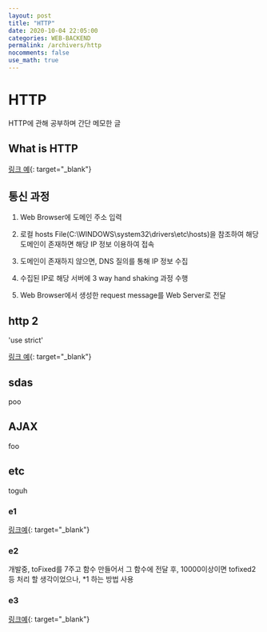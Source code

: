 ```yaml
---
layout: post
title: "HTTP"
date: 2020-10-04 22:05:00
categories: WEB-BACKEND
permalink: /archivers/http
nocomments: false
use_math: true
---
```


# HTTP

HTTP에 관해 공부하며 간단 메모한 글

## What is HTTP

[링크 예](https://doitnow-man.tistory.com/128){: target="\_blank"}

<!-- javascript구조에 관한 사진 -->

## 통신 과정

1. Web Browser에 도메인 주소 입력

2. 로컬 hosts File(C:\WINDOWS\system32\drivers\etc\hosts)을 참조하여 해당 도메인이 존재하면 해당 IP 정보 이용하여 접속

3. 도메인이 존재하지 않으면, DNS 질의를 통해 IP 정보 수집

4. 수집된 IP로 해당 서버에 3 way hand shaking 과정 수행

5. Web Browser에서 생성한 request message를 Web Server로 전달

## http 2

'use strict'

[링크 예](https://velog.io/){: target="\_blank"}

## sdas

poo

<!-- async defer 동작 이미지 사진 -->

## AJAX

foo

## etc

toguh

### e1

[링크예](https://www.codeproject.com/Questions/1202518/Blink-td-cells-background-in-the-row-if-value-is-g){: target="\_blank"}

### e2

개발중, toFixed를 7주고 함수 만들어서 그 함수에 전달 후, 10000이상이면 tofixed2 등 처리 할 생각이었으나, \*1 하는 방법 사용

### e3

[링크예](https://www.facebook.com/groups/codingeverybody/permalink/2210757938964730/){: target="\_blank"}
